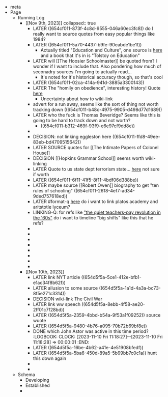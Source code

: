 - meta
- Page
	- Running Log
		- [[Nov 9th, 2023]]
		  collapsed:: true
			- LATER ((654cf011-873f-4c8d-9555-046a60ec3fc8)) do I really want to source quotes from easy popular things like 1984?
			- LATER ((654cf011-5a70-4437-b9fe-90eabde1be1f))
				- Actually titled "Education and Culture", one source is [here](https://www.panarchy.org/tolstoy/education.html) and a book that it's in is "Tolstoy on Education"
			- LATER will [[The Hoosier Schoolmaster]] be quoted from? I wonder if I want to include that. Also pondering how much of seconadry sources I'm going to actually read...
				- It's noted for it's historical accuracy though, so that's cool
			- LATER ((654cf011-02ca-414a-941d-3885a3300143))
			- LATER The "homily on obedience", interesting history! Quote [here](((654cf011-647f-48d8-b32f-58fe7a705464)))
				- Uncertainty about how to wiki-link
			- advert for a run away, seems like the sort of thing not worth tracking down ((654cf011-b48c-4975-9905-d498d77d1689))
			- LATER who the fuck is Thomas Beveridge? Seems like this is going to be hard to track down and not worth?
				- ((654cf011-b312-469f-93f9-e6e97cf9dd8e))
			-
			- DECISION: not linking eggleston here ((654cf011-ffd8-49ee-83eb-bd4709515642))
			- LATER SOURCE quotes for [[The Intimate Papers of Colonel House]]
			- DECISION [[Hopkins Grammar School]] seems worth wiki-linking
			- LATER Quote to us state dept terrorism state... [here](((654cf011-855f-4fb0-ab23-66bcb243c78b))) not sure if worth
			- LATER ((654cf011-6f11-41f5-8f11-4bdf06d388be))
			- LATER maybe source [[Robert Owen]] biography to get "ten rules of schooling" ((654cf011-2618-4ef7-ad34-9ded757618ed))
			- LATER #format-q [here](((654cf011-0af2-4d64-a468-140a1823648d))) do i want to link platos academy and aritstotle lyceum?
			- LINKING-Q: for refs like ["the quiet teachers-pay revolution in the '60s"](((654cf011-eb59-4460-964c-e5ea36ffecbf))) do i want to timeline "big shifts" like this that he refs?
			-
			-
			-
			-
			-
			-
			-
			-
		- [[Nov 10th, 2023]]
			- LATER link NYT article ((654d5f5a-5ce1-412e-bfb1-e1ac34f8b62f))
			- LATER allusion to some source ((654d5f5a-1a1d-4a3a-bc73-8f5e271c3314))
			- DECISION wiki-link The Civil War
			- LATER link ww speech ((654d5f5a-8ebb-4f58-ae20-2ff01c7f28bd))
			- LATER ((654d5f5a-2359-4bbd-b54a-9f53a1f09252)) source wuote
			- LATER ((654d5f5a-9480-4b76-a095-70b72b69bf8e))
			- DONE which John Astor was active in this time period?
			  :LOGBOOK:
			  CLOCK: [2023-11-10 Fri 11:18:27]--[2023-11-10 Fri 11:18:28] =>  00:00:01
			  :END:
			- LATER ((654d5f5a-16be-4b62-a41e-4e51908bfedf))
			- LATER ((654d5f5a-5ba6-450d-89a5-5b99bb7c0c1a)) hunt this down again
			-
			-
	- Schema
		- Developing
		- Established
		-